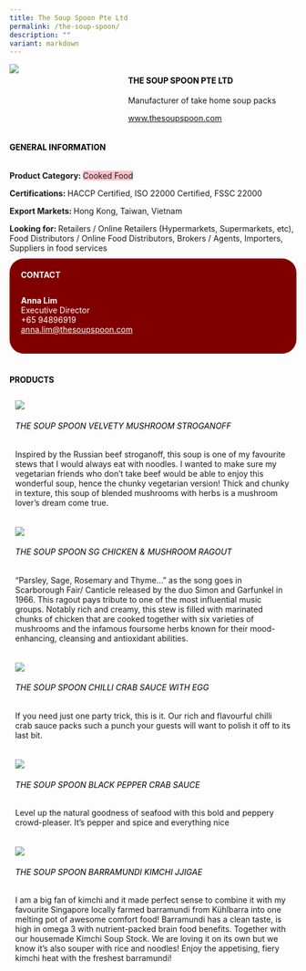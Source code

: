 ```yaml
---
title: The Soup Spoon Pte Ltd
permalink: /the-soup-spoon/
description: ""
variant: markdown
---
```

<div class="flex-paragraph"> 
<p style="text-transform: uppercase">
</p>
</div> 
<div class="flex-container" style="display: flex; flex-wrap: wrap;"> 
<div class="card sgds" style="flex: 1 1 40%; display: block;">
<img src="/images/soup_spoon_logo.jpg">
</div> 
<div class="card-sgds" style="flex: 1 1 58%; display: block; margin-left: 3px"> 
<h4 style="text-transform: uppercase; color: black;">
<b>The Soup Spoon Pte Ltd
</b>
</h4> 
<p>Manufacturer of take home soup packs
</p> 
<p>
<a href="https://www.thesoupspoon.com" target="_blank">www.thesoupspoon.com
</a>
</p> 
</div> 
</div> 
<h4 style="text-transform: uppercase; color: black;">
<b>General Information
</b>
</h4> 
<div class="flex-container" style="display: flex; flex-wrap: wrap;"> 
<div class="card sgds" style="flex: 1 1 65%; display: block; align-self: stretch"> 
<div class="flex-paragraph"> 
<p>
<b>Product Category: 
</b>
<span style="background-color: pink; border-radius: 10 px;">Cooked Food
</span>
</p> 
<p>
<b>Certifications: 
</b>HACCP Certified, ISO 22000 Certified, FSSC 22000
</p> 
<p>
<b>Export Markets: 
</b>Hong Kong, Taiwan, Vietnam
</p> 
<p style="margin-bottom: 10px;">
<b>Looking for: 
</b>Retailers / Online Retailers (Hypermarkets, Supermarkets, etc), Food Distributors / Online Food Distributors, Brokers / Agents, Importers, Suppliers in food services
</p> 
</div> 
</div> 
<div class="card sgds" style="flex: 1 1 35%; padding: 10px; display: block; background-color: maroon; border-radius: 25px; align-self: center;"> 
<h4 style="color: white; margin-top: 10px; margin-left: 10px;">CONTACT
</h4> 
<div class="flex-paragraph"> 
<p style="padding: 10px; color: white;">
<b>Anna Lim
</b>
<br>Executive Director
<br>+65 94896919
<br>
<a href="mailto:anna.lim@thesoupspoon.com" style="color: white;">anna.lim@thesoupspoon.com
</a>
</p> 
</div> 
</div> 
</div> 
<br> 
<h4 style="text-transform: uppercase; color: black;">
<b>products
</b>
</h4> 
<div style="display: flex; flex-wrap: wrap;"> 
<div class="card sgds" style="flex: 1 1 47%; margin: 10px; display: block;"> 
<div class="flex-image" style="display: block;">
<img src="/images/soup_spoon_product1.jpg">
</div> 
<div class="flex-paragraph"> 
<h6 style="text-transform: uppercase; color: black;">The Soup Spoon Velvety Mushroom Stroganoff
</h6> 
<p>Inspired by the Russian beef stroganoff, this soup is one of my favourite stews that I would always eat with noodles. I wanted to make sure my vegetarian friends who don’t take beef would be able to enjoy this wonderful soup, hence the chunky vegetarian version! Thick and chunky in texture, this soup of blended mushrooms with herbs is a mushroom lover’s dream come true.
</p>
</div> 
</div> 
<div class="card sgds" style="flex: 1 1 47%; margin: 10px; display: block;"> 
<div class="flex-image" style="display: block;">
<img src="/images/soup_spoon_product2.jpg">
</div> 
<div class="flex-paragraph"> 
<h6 style="text-transform: uppercase; color: black;">The Soup Spoon SG Chicken &amp; Mushroom Ragout
</h6> 
<p>“Parsley, Sage, Rosemary and Thyme…” as the song goes in Scarborough Fair/ Canticle released by the duo Simon and Garfunkel in 1966. This ragout pays tribute to one of the most influential music groups. Notably rich and creamy, this stew is filled with marinated chunks of chicken that are cooked together with six varieties of mushrooms and the infamous foursome herbs known for their mood-enhancing, cleansing and antioxidant abilities.
</p>
</div> 
</div> 
<div class="card sgds" style="flex: 1 1 47%; margin: 10px; display: block;"> 
<div class="flex-image" style="display: block;">
<img src="/images/soup_spoon_product3.jpg">
</div> 
<div class="flex-paragraph"> 
<h6 style="text-transform: uppercase; color: black;">The Soup Spoon Chilli Crab Sauce with Egg
</h6> 
<p>If you need just one party trick, this is it. Our rich and flavourful chilli crab sauce packs such a punch your guests will want to polish it off to its last bit.
</p>
</div> 
</div> 
<div class="card sgds" style="flex: 1 1 47%; margin: 10px; display: block;"> 
<div class="flex-image" style="display: block;">
<img src="/images/soup_spoon_product4.png">
</div> 
<div class="flex-paragraph"> 
<h6 style="text-transform: uppercase; color: black;">The Soup Spoon Black Pepper Crab Sauce
</h6> 
<p>Level up the natural goodness of seafood with this bold and peppery crowd-pleaser. It’s pepper and spice and everything nice
</p>
</div> 
</div> 
<div class="card sgds" style="flex: 1 1 47%; margin: 10px; display: block;"> 
<div class="flex-image" style="display: block;">
<img src="/images/soup_spoon_product5.jpeg">
</div> 
<div class="flex-paragraph"> 
<h6 style="text-transform: uppercase; color: black;">The Soup Spoon Barramundi Kimchi Jjigae
</h6> 
<p>I am a big fan of kimchi and it made perfect sense to combine it with my favourite Singapore locally farmed barramundi from Kühlbarra into one melting pot of awesome comfort food! Barramundi has a clean taste, is high in omega 3 with nutrient-packed brain food benefits. Together with our housemade Kimchi Soup Stock. We are loving it on its own but we know it’s also souper with rice and noodles! Enjoy the appetising, fiery kimchi heat with the freshest barramundi!
</p>
</div> 
</div> 
</div>